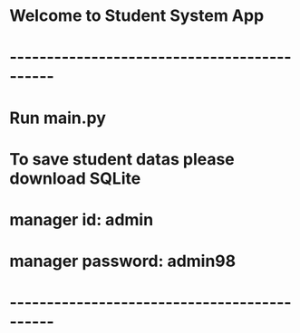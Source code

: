 # Welcome to Student System App
# --------------------------------------------
# Run main.py
# To save student datas please download SQLite
# manager id: admin
# manager password: admin98
# --------------------------------------------
